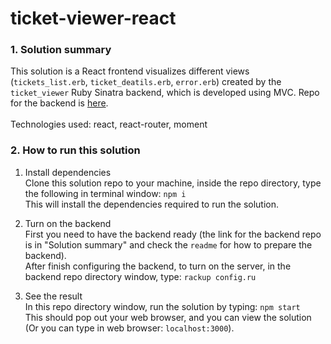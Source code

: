 # ticket-viewer-react

### 1. Solution summary
This solution is a React frontend visualizes different views (`tickets_list.erb`, `ticket_deatils.erb`, `error.erb`) created by the `ticket_viewer` Ruby Sinatra backend, which is developed using MVC. Repo for the backend is [here](https://github.com/allen0lee/ticket_viewer). <br /><br />
Technologies used: react, react-router, moment

### 2. How to run this solution
1. Install dependencies<br />
Clone this solution repo to your machine, inside the repo directory, type the following in terminal window: `npm i`<br />
This will install the dependencies required to run the solution.

2. Turn on the backend<br />
First you need to have the backend ready (the link for the backend repo is in "Solution summary" and check the `readme` for how to prepare the backend).<br />
After finish configuring the backend, to turn on the server, in the backend repo directory window, type: `rackup config.ru`

3. See the result<br /> 
In this repo directory window, run the solution by typing: `npm start`<br />
This should pop out your web browser, and you can view the solution (Or you can type in web browser: `localhost:3000`). 